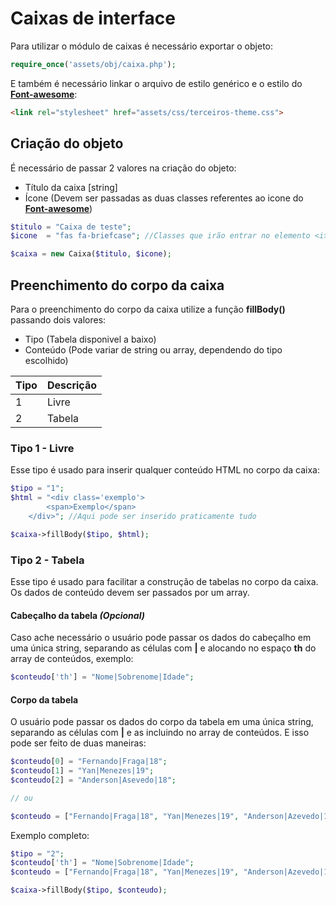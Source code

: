 # Caixas de interface
Para utilizar o módulo de caixas é necessário exportar o objeto:
```php
require_once('assets/obj/caixa.php');
```

E também é necessário linkar o arquivo de estilo genérico e o estilo do **[Font-awesome](https://fontawesome.com/)**:
```html
<link rel="stylesheet" href="assets/css/terceiros-theme.css">
```

## Criação do objeto
É necessário de passar 2 valores na criação do objeto:
* Título da caixa [string]
* Ícone (Devem ser passadas as duas classes referentes ao icone do **[Font-awesome](https://fontawesome.com/icons?d=gallery)**)

```php
$titulo = "Caixa de teste";
$icone  = "fas fa-briefcase"; //Classes que irão entrar no elemento <i>

$caixa = new Caixa($titulo, $icone);
```

## Preenchimento do corpo da caixa
Para o preenchimento do corpo da caixa utilize a função **fillBody()** passando dois valores:
* Tipo (Tabela disponivel a baixo)
* Conteúdo (Pode variar de string ou array, dependendo do tipo escolhido)

| Tipo | Descrição |
|------|-----------|
|  1   |   Livre   |
|  2   |   Tabela  |

### Tipo 1 - Livre
Esse tipo é usado para inserir qualquer conteúdo HTML no corpo da caixa:
```php
$tipo = "1";
$html = "<div class='exemplo'>
		<span>Exemplo</span>
	</div>"; //Aqui pode ser inserido praticamente tudo

$caixa->fillBody($tipo, $html);
```

### Tipo 2 - Tabela
Esse tipo é usado para facilitar a construção de tabelas no corpo da caixa. Os dados de conteúdo devem ser passados por um array.

#### Cabeçalho da tabela *(Opcional)*
Caso ache necessário o usuário pode passar os dados do cabeçalho em uma única string, separando as células com **|** e alocando no espaço **th** do array de conteúdos, exemplo:
```php
$conteudo['th'] = "Nome|Sobrenome|Idade";
```

#### Corpo da tabela
O usuário pode passar os dados do corpo da tabela em uma única string, separando as células com **|** e as incluindo no array de conteúdos. E isso pode ser feito de duas maneiras:

```php
$conteudo[0] = "Fernando|Fraga|18";
$conteudo[1] = "Yan|Menezes|19";
$conteudo[2] = "Anderson|Asevedo|18";

// ou

$conteudo = ["Fernando|Fraga|18", "Yan|Menezes|19", "Anderson|Azevedo|18"]; //Recomendado
```

Exemplo completo:
```php
$tipo = "2";
$conteudo['th'] = "Nome|Sobrenome|Idade";
$conteudo = ["Fernando|Fraga|18", "Yan|Menezes|19", "Anderson|Azevedo|18"];//3 linhas com 3 cels

$caixa->fillBody($tipo, $conteudo);
```